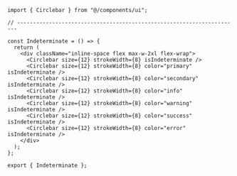 ﻿```tsx
import { Circlebar } from "@/components/ui";

// ----------------------------------------------------------------------

const Indeterminate = () => {
  return (
    <div className="inline-space flex max-w-2xl flex-wrap">
      <Circlebar size={12} strokeWidth={8} isIndeterminate />
      <Circlebar size={12} strokeWidth={8} color="primary" isIndeterminate />
      <Circlebar size={12} strokeWidth={8} color="secondary" isIndeterminate />
      <Circlebar size={12} strokeWidth={8} color="info" isIndeterminate />
      <Circlebar size={12} strokeWidth={8} color="warning" isIndeterminate />
      <Circlebar size={12} strokeWidth={8} color="success" isIndeterminate />
      <Circlebar size={12} strokeWidth={8} color="error" isIndeterminate />
    </div>
  );
};

export { Indeterminate };

```
